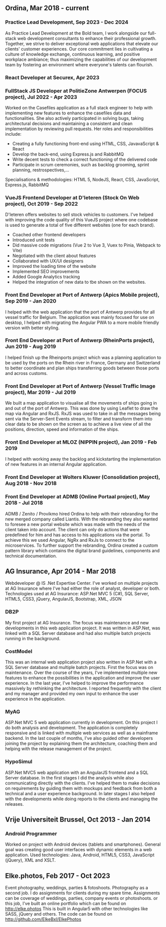 ## Ordina, Mar 2018 - current

### Practice Lead Development, Sep 2023 - Dec 2024

As Practice Lead Development at the Bold team, I work alongside our full-stack web development consultants to enhance their professional growth.
Together, we strive to deliver exceptional web applications that elevate our clients' customer experiences. Our core commitment lies in cultivating a culture of knowledge exchange, continuous learning, and positive workplace ambiance; thus maximizing the capabilities of our development team by fostering an environment where everyone's talents can flourish.

### React Developer at Securex, Apr 2023

### FullStack JS Developer at PolitieZone Antwerpen (FOCUS project), Jul 2022 - Apr 2023

Worked on the Casefiles application as a full stack engineer to help with implementing new features to enhance the casefiles data and functionalities.
She also actively participated in solving bugs, taking architectural decisions and maintaining a consistent and clean implementation by reviewing pull requests. 
Her roles and responsibilities include:

- Creating a fully functioning front-end using HTML, CSS, JavavaScript & React
- Develop the back-end, using Express.js and RabbitMQ
- Write decent tests to check a correct functioning of the delivered code
- Participate in scrum ceremonies, such as backlog grooming, sprint planning, restrospectives,...

Specialisations & methodologies: HTML 5, NodeJS, React, CSS, JavaScript, Express.js, RabbitMQ

### VueJS Frontend Developer at D'Ieteren (Stock On Web project), Oct 2019 - Sep 2022

D'Ieteren offers websites to sell stock vehicles to customers.
I've helped with improving the code quality of this VueJS project where one codebase is used to generate a total of five different websites (one for each brand).

- Coached other frontend developers
- Introduced unit tests
- Did massive code migrations (Vue 2 to Vue 3, Vuex to Pinia, Webpack to Vite)
- Negotiated with the client about features
- Collaborated with UX/UI designers
- Improved the loading time of the website
- Implemented SEO improvements
- Added Google Analytics tracking
- Helped the integration of new data to tbe shown on the websites.

### Front End Developer at Port of Antwerp (Apics Mobile project), Sep 2019 - Jan 2020

I helped with the web application that the port of Antwerp provides for all vessel traffic for Belgium.
The application was mainly focused for use on desktop, I helped with migrating the Angular PWA to a more mobile friendly version with better styling.

### Front End Developer at Port of Antwerp (RheinPorts project), Jun 2019 - Aug 2019

I helped finish up the Rheinports project which was a planning application to be used by the ports on the Rhein river in France, Germany and Switzerland to better coordinate and plan ships transferring goods between those ports and across customs.

### Front End Developer at Port of Antwerp (Vessel Traffic Image project), Mar 2019 - Jul 2019

We built a map application to visualise all the movements of ships going in and out of the port of Antwerp.
This was done by using Leaflet to draw the map via Angular and RxJS.
RxJS was used to take in all the messages being sent via the Server-Sent Events stream, to filter and transform them into clear data to be shown on the screen as to achieve a live view of all the positions, direction, speed and information of the ships.

### Front End Developer at MLOZ (NIPPIN project), Jan 2019 - Feb 2019

I helped with working away the backlog and kickstarting the implementation of new features in an internal Angular application.

### Front End Developer at Wolters Kluwer (Consolidation project), Aug 2018 - Nov 2018

### Front End Developer at ADMB (Online Portaal project), May 2018 - Jul 2018

ADMB / Zenito / Provikmo hired Ordina to help with their rebranding for the new merged company called Liantis.
With the rebranding they also wanted to foresee a new portal website which was made with the needs of the client taken into account.
The client can only do actions that were predefined for him and has access to his applications via the portal.
To achieve this we used Angular, NgRx and RxJs to connect to the microservices.
To further support the rebranding, Ordina created a custom pattern library which contains the digital brand guidelines, components and technical documentation.

## AG Insurance, Apr 2014 - Mar 2018

Webdeveloper @ IS .Net Expertise Center.
I've worked on multiple projects at AG Insurance where I've had either the role of analyst, developer or both.
Technologies used at AG Insurance: ASP.Net MVC 5 (C#), SQL Server, HTML5, CSS3, jQuery, AngularJS, Bootstrap, XML, JSON

### DB2P

My first project at AG Insurance.
The focus was maintenance and new developments in this web application project.
It was written in ASP.Net, was linked with a SQL Server database and had also multiple batch projects running in the background.

### CostModel

This was an internal web application project also written in ASP.Net with a SQL Server database and multiple batch projects.
First the focus was on maintenance.
Over the course of the years, I've implemented multiple new features to enhance the possibilities in the application and improve the user experience.
In the last year, I've helped to improve the performance massively by rethinking the architecture.
I reported frequently with the client and my manager and provided my own input to enhance the user experience in the application.

### MyAG

ASP.Net MVC 5 web application currently in development.
On this project I do both analysis and development.
The application is completely responsive and is linked with multiple web services as well as a mainframe backend.
In the last couple of months, I've also guided other developers joining the project by explaining them the architecture, coaching them and helping with the release management of the project.

### HypoSimul

ASP.Net MVC5 web application with an AngularJS frontend and a SQL Server database.
In the first stages I did the analysis while also communicating directly with the clients.
I've helped them to make decisions on requirements by guiding them with mockups and feedback from both a technical and a user experience background.
In later stages I also helped with the developments while doing reports to the clients and managing the releases.

## Vrije Universiteit Brussel, Oct 2013 - Jan 2014

### Android Programmer

Worked on project with Android devices (tablets and smartphones).
General goal was creating good user interfaces with dynamic elements in a web application.
Used technologies: Java, Android, HTML5, CSS3, JavaScript (jQuery), XML and XSLT.

## Elke.photos, Feb 2017 - Oct 2023

Event photography, weddings, parties & fotoshoots.
Photography as a second job.
I do assignments for clients during my spare time.
Assignments can be coverage of weddings, parties, company events or photoshoots.
or this job, I've built an online portfolio which can be found on http://elke.photos
This is built in Angular5 with other technologies like SASS, jQuery and others.
The code can be found on http://github.com/ElkeBxl/ElkePhotos
